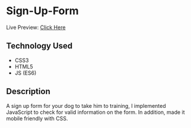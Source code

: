 # Sign-Up-Form
 Live Preview: [Click Here](https://zeronicc.github.io/Sign-Up-Form/)
 
 ## Technology Used
  * CSS3
  * HTML5
  * JS (ES6)
 ## Description
 A sign up form for your dog to take him to training, I implemented JavaScript to check for valid information on the form. In addition, made it mobile friendly with CSS.
